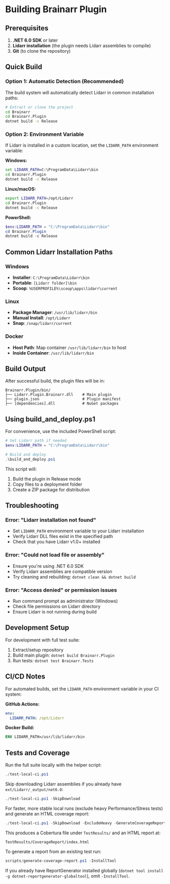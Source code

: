 # Building Brainarr Plugin

## Prerequisites

1. **.NET 6.0 SDK** or later
1. **Lidarr installation** (the plugin needs Lidarr assemblies to compile)
1. **Git** (to clone the repository)

## Quick Build

### Option 1: Automatic Detection (Recommended)

The build system will automatically detect Lidarr in common installation paths:

```bash
# Extract or clone the project
cd Brainarr
cd Brainarr.Plugin
dotnet build -c Release
```

### Option 2: Environment Variable

If Lidarr is installed in a custom location, set the `LIDARR_PATH` environment variable:

**Windows:**

```cmd
set LIDARR_PATH=C:\ProgramData\Lidarr\bin
cd Brainarr.Plugin
dotnet build -c Release
```

**Linux/macOS:**

```bash
export LIDARR_PATH=/opt/Lidarr
cd Brainarr.Plugin
dotnet build -c Release
```

**PowerShell:**

```powershell
$env:LIDARR_PATH = "C:\ProgramData\Lidarr\bin"
cd Brainarr.Plugin
dotnet build -c Release
```

## Common Lidarr Installation Paths

### Windows

- **Installer**: `C:\ProgramData\Lidarr\bin`
- **Portable**: `[Lidarr folder]\bin`
- **Scoop**: `%USERPROFILE%\scoop\apps\lidarr\current`

### Linux

- **Package Manager**: `/usr/lib/lidarr/bin`
- **Manual Install**: `/opt/Lidarr`
- **Snap**: `/snap/lidarr/current`

### Docker

- **Host Path**: Map container `/usr/lib/lidarr/bin` to host
- **Inside Container**: `/usr/lib/lidarr/bin`

## Build Output

After successful build, the plugin files will be in:

```text
Brainarr.Plugin/bin/
├── Lidarr.Plugin.Brainarr.dll    # Main plugin
├── plugin.json                   # Plugin manifest
├── [dependencies].dll            # NuGet packages
```

## Using build_and_deploy.ps1

For convenience, use the included PowerShell script:

```powershell
# Set Lidarr path if needed
$env:LIDARR_PATH = "C:\ProgramData\Lidarr\bin"

# Build and deploy
.\build_and_deploy.ps1
```

This script will:

1. Build the plugin in Release mode
1. Copy files to a deployment folder
1. Create a ZIP package for distribution

## Troubleshooting

### Error: "Lidarr installation not found"

- Set `LIDARR_PATH` environment variable to your Lidarr installation
- Verify Lidarr DLL files exist in the specified path
- Check that you have Lidarr v1.0+ installed

### Error: "Could not load file or assembly"

- Ensure you're using .NET 6.0 SDK
- Verify Lidarr assemblies are compatible version
- Try cleaning and rebuilding: `dotnet clean && dotnet build`

### Error: "Access denied" or permission issues

- Run command prompt as administrator (Windows)
- Check file permissions on Lidarr directory
- Ensure Lidarr is not running during build

## Development Setup

For development with full test suite:

1. Extract/setup repository
1. Build main plugin: `dotnet build Brainarr.Plugin`
1. Run tests: `dotnet test Brainarr.Tests`

## CI/CD Notes

For automated builds, set the `LIDARR_PATH` environment variable in your CI system:

**GitHub Actions:**

```yaml
env:
  LIDARR_PATH: /opt/Lidarr
```

**Docker Build:**

```dockerfile
ENV LIDARR_PATH=/usr/lib/lidarr/bin
```

## Tests and Coverage

Run the full suite locally with the helper script:

```powershell
./test-local-ci.ps1
```

Skip downloading Lidarr assemblies if you already have `ext/Lidarr/_output/net6.0`:

```powershell
./test-local-ci.ps1 -SkipDownload
```

For faster, more stable local runs (exclude heavy Performance/Stress tests) and generate an HTML coverage report:

```powershell
./test-local-ci.ps1 -SkipDownload -ExcludeHeavy -GenerateCoverageReport -InstallReportGenerator
```

This produces a Cobertura file under `TestResults/` and an HTML report at:

```
TestResults/CoverageReport/index.html
```

To generate a report from an existing test run:

```powershell
scripts/generate-coverage-report.ps1 -InstallTool
```

If you already have ReportGenerator installed globally (`dotnet tool install -g dotnet-reportgenerator-globaltool`), omit `-InstallTool`.
